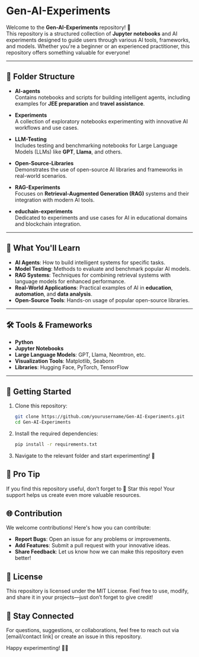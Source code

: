 # Gen-AI-Experiments

Welcome to the **Gen-AI-Experiments** repository! 🚀  
This repository is a structured collection of **Jupyter notebooks** and AI experiments designed to guide users through various AI tools, frameworks, and models. Whether you're a beginner or an experienced practitioner, this repository offers something valuable for everyone!

---

## 📂 Folder Structure

- **AI-agents**  
  Contains notebooks and scripts for building intelligent agents, including examples for **JEE preparation** and **travel assistance**.

- **Experiments**  
  A collection of exploratory notebooks experimenting with innovative AI workflows and use cases.

- **LLM-Testing**  
  Includes testing and benchmarking notebooks for Large Language Models (LLMs) like **GPT**, **Llama**, and others.

- **Open-Source-Libraries**  
  Demonstrates the use of open-source AI libraries and frameworks in real-world scenarios.

- **RAG-Experiments**  
  Focuses on **Retrieval-Augmented Generation (RAG)** systems and their integration with modern AI tools.

- **educhain-experiments**  
  Dedicated to experiments and use cases for AI in educational domains and blockchain integration.

---

## 🌟 What You'll Learn

- **AI Agents**: How to build intelligent systems for specific tasks.  
- **Model Testing**: Methods to evaluate and benchmark popular AI models.  
- **RAG Systems**: Techniques for combining retrieval systems with language models for enhanced performance.  
- **Real-World Applications**: Practical examples of AI in **education**, **automation**, and **data analysis**.  
- **Open-Source Tools**: Hands-on usage of popular open-source libraries.  

---

## 🛠️ Tools & Frameworks

- **Python**  
- **Jupyter Notebooks**  
- **Large Language Models**: GPT, Llama, Neomtron, etc.  
- **Visualization Tools**: Matplotlib, Seaborn  
- **Libraries**: Hugging Face, PyTorch, TensorFlow  

---

## 🚀 Getting Started

1. Clone this repository:  
   ```bash
   git clone https://github.com/yourusername/Gen-AI-Experiments.git
   cd Gen-AI-Experiments

2. Install the required dependencies:  
   ```bash
   pip install -r requirements.txt
   ```
3. Navigate to the relevant folder and start experimenting! 🚀

## 🌟 Pro Tip
If you find this repository useful, don’t forget to 🌟 Star this repo! Your support helps us create even more valuable resources.

## 🌐 Contribution
We welcome contributions! Here's how you can contribute:

- **Report Bugs**: Open an issue for any problems or improvements.
- **Add Features**: Submit a pull request with your innovative ideas.
- **Share Feedback**: Let us know how we can make this repository even better!

## 📄 License
This repository is licensed under the MIT License. Feel free to use, modify, and share it in your projects—just don’t forget to give credit!

## 💬 Stay Connected
For questions, suggestions, or collaborations, feel free to reach out via [email/contact link] or create an issue in this repository.

Happy experimenting! 🤖✨

